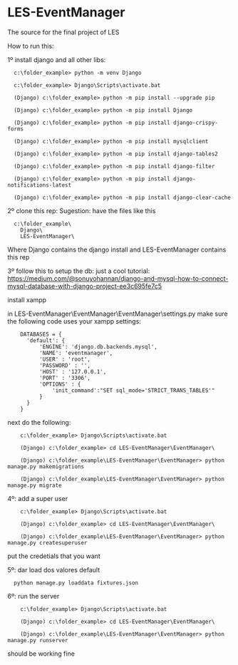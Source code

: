 # LES-EventManager
The source for the final project of LES

How to run this:

1º install django and all other libs:

```
  c:\folder_example> python -m venv Django
  
  c:\folder_example> Django\Scripts\activate.bat
  
  (Django) c:\folder_example> python -m pip install --upgrade pip
  
  (Django) c:\folder_example> python -m pip install Django
  
  (Django) c:\folder_example> python -m pip install django-crispy-forms
  
  (Django) c:\folder_example> python -m pip install mysqlclient

  (Django) c:\folder_example> python -m pip install django-tables2

  (Django) c:\folder_example> python -m pip install django-filter

  (Django) c:\folder_example> python -m pip install django-notifications-latest

  (Django) c:\folder_example> python -m pip install django-clear-cache
```

2º clone this rep:
  Sugestion: have the files like this
  ```
    c:\folder_example\
      Django\
      LES-EventManager\
  ```

  Where Django contains the django install and LES-EventManager contains this rep

3º follow this to setup the db:
  just a cool tutorial:
  https://medium.com/@sonuyohannan/django-and-mysql-how-to-connect-mysql-database-with-django-project-ee3c695fe7c5

  install xampp

  in LES-EventManager\EventManager\EventManager\settings.py make sure the following code uses your xampp settings:

```  
    DATABASES = {
      'default': {
          'ENGINE': 'django.db.backends.mysql',
          'NAME': 'eventmanager',
          'USER' : 'root',
          'PASSWORD' : '',
          'HOST' : '127.0.0.1',
          'PORT' : '3306',
          'OPTIONS' : {
              'init_command':"SET sql_mode='STRICT_TRANS_TABLES'"
          }
      }
    }
```

   next do the following:
```
    c:\folder_example> Django\Scripts\activate.bat
    
    (Django) c:\folder_example> cd LES-EventManager\EventManager\
    
    (Django) c:\folder_example\LES-EventManager\EventManager> python manage.py makemigrations
    
    (Django) c:\folder_example\LES-EventManager\EventManager> python manage.py migrate
```
4º: add a super user
```
    c:\folder_example> Django\Scripts\activate.bat
    
    (Django) c:\folder_example> cd LES-EventManager\EventManager\
    
    (Django) c:\folder_example\LES-EventManager\EventManager> python manage.py createsuperuser
```
  put the credetials that you want

5º: dar load dos valores default

```
  python manage.py loaddata fixtures.json
```

6º: run the server
```    
    c:\folder_example> Django\Scripts\activate.bat
    
    (Django) c:\folder_example> cd LES-EventManager\EventManager\
    
    (Django) c:\folder_example\LES-EventManager\EventManager> python manage.py runserver
```
 should be working fine
    


